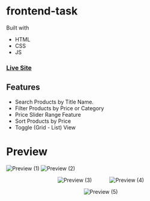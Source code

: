 # frontend-task

Built with

- HTML
- CSS
- JS

### [Live Site](https://project-1kh.pages.dev/)

## Features

- Search Products by Title Name.
- Filter Products by Price or Category
- Price Slider Range Feature
- Sort Products by Price
- Toggle (Grid - List) View

# Preview

![Preview (1)](https://user-images.githubusercontent.com/52681435/161135685-989b232a-422e-4e9b-9dff-99fab47658bc.png)
![Preview (2)](https://user-images.githubusercontent.com/52681435/161135945-9b5c0c65-ac83-4ada-bdfa-41778a96a94f.png)

<div align="center">

![Preview (3)](https://user-images.githubusercontent.com/52681435/161135760-69232f0c-1bef-44f7-a327-428087a792c6.png)
&nbsp;&nbsp;&nbsp;&nbsp;&nbsp;&nbsp;&nbsp;&nbsp;&nbsp;&nbsp;
![Preview (4)](https://user-images.githubusercontent.com/52681435/161136639-5a5121f5-8a7b-4127-a7fb-b9f67231cf1e.png)

</div>

<div align="center">

![Preview (5)](https://user-images.githubusercontent.com/52681435/161136155-fbec7df2-68fa-49e9-8801-c9599c452583.png)

</div>
